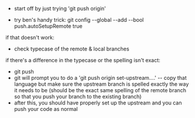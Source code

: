 - start off by just trying 'git push origin'

- try ben's handy trick: git config --global --add --bool push.autoSetupRemote true

if that doesn't work:
- check typecase of the remote & local branches

if there's a difference in the typecase or the spelling isn't exact:
- git push
- git will prompt you to do a 'git push origin set-upstream....' -- copy that language but make sure the upstream branch is spelled exactly the way it needs to be (should be the exact same spelling of the remote branch so that you push your branch to the existing branch)
- after this, you should have properly set up the upstream and you can push your code as normal